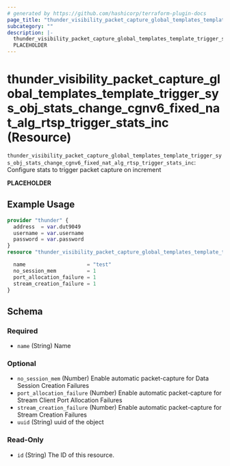 ```yaml
---
# generated by https://github.com/hashicorp/terraform-plugin-docs
page_title: "thunder_visibility_packet_capture_global_templates_template_trigger_sys_obj_stats_change_cgnv6_fixed_nat_alg_rtsp_trigger_stats_inc Resource - terraform-provider-thunder"
subcategory: ""
description: |-
  thunder_visibility_packet_capture_global_templates_template_trigger_sys_obj_stats_change_cgnv6_fixed_nat_alg_rtsp_trigger_stats_inc: Configure stats to trigger packet capture on increment
  PLACEHOLDER
---
```


# thunder_visibility_packet_capture_global_templates_template_trigger_sys_obj_stats_change_cgnv6_fixed_nat_alg_rtsp_trigger_stats_inc (Resource)

`thunder_visibility_packet_capture_global_templates_template_trigger_sys_obj_stats_change_cgnv6_fixed_nat_alg_rtsp_trigger_stats_inc`: Configure stats to trigger packet capture on increment

__PLACEHOLDER__

## Example Usage

```terraform
provider "thunder" {
  address  = var.dut9049
  username = var.username
  password = var.password
}
resource "thunder_visibility_packet_capture_global_templates_template_trigger_sys_obj_stats_change_cgnv6_fixed_nat_alg_rtsp_trigger_stats_inc" "thunder_visibility_packet_capture_global_templates_template_trigger_sys_obj_stats_change_cgnv6_fixed_nat_alg_rtsp_trigger_stats_inc" {

  name                    = "test"
  no_session_mem          = 1
  port_allocation_failure = 1
  stream_creation_failure = 1
}
```

<!-- schema generated by tfplugindocs -->
## Schema

### Required

- `name` (String) Name

### Optional

- `no_session_mem` (Number) Enable automatic packet-capture for Data Session Creation Failures
- `port_allocation_failure` (Number) Enable automatic packet-capture for Stream Client Port Allocation Failures
- `stream_creation_failure` (Number) Enable automatic packet-capture for Stream Creation Failures
- `uuid` (String) uuid of the object

### Read-Only

- `id` (String) The ID of this resource.


